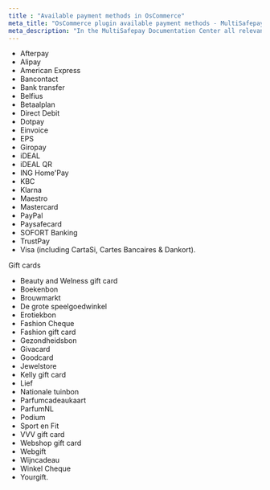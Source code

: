 ```yaml
---
title : "Available payment methods in OsCommerce"
meta_title: "OsCommerce plugin available payment methods - MultiSafepay Documentation Center"
meta_description: "In the MultiSafepay Documentation Center all relevant information regarding our Plugins and API. As well as Support pages for Payment Method, Tools and General Questions. You can also find the contact details of our Support Team and Integration Team."
---
```

+ Afterpay
+ Alipay
+ American Express
+ Bancontact
+ Bank transfer
+ Belfius
+ Betaalplan
+ Direct Debit
+ Dotpay
+ Einvoice
+ EPS
+ Giropay
+ iDEAL
+ iDEAL QR
+ ING Home'Pay
+ KBC
+ Klarna
+ Maestro
+ Mastercard
+ PayPal
+ Paysafecard
+ SOFORT Banking
+ TrustPay
+ Visa (including CartaSi, Cartes Bancaires & Dankort).

Gift cards

+ Beauty and Welness gift card
+ Boekenbon
+ Brouwmarkt
+ De grote speelgoedwinkel
+ Erotiekbon
+ Fashion Cheque
+ Fashion gift card
+ Gezondheidsbon
+ Givacard
+ Goodcard
+ Jewelstore
+ Kelly gift card
+ Lief
+ Nationale tuinbon
+ Parfumcadeaukaart
+ ParfumNL
+ Podium
+ Sport en Fit
+ VVV gift card
+ Webshop gift card
+ Webgift
+ Wijncadeau
+ Winkel Cheque
+ Yourgift.
